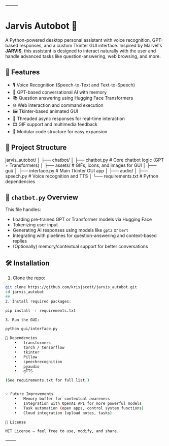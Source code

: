 ⸻
# Jarvis Autobot 🤖

A Python-powered desktop personal assistant with voice recognition, GPT-based responses, and a custom Tkinter GUI interface. Inspired by Marvel's **JARVIS**, this assistant is designed to interact naturally with the user and handle advanced tasks like question-answering, web browsing, and more.

## 🚀 Features

- 🎙️ Voice Recognition (Speech-to-Text and Text-to-Speech)
- 🧠 GPT-based conversational AI with memory
- 📚 Question answering using Hugging Face Transformers
- 🌐 Web interaction and command execution
- 🖼️ Tkinter-based animated GUI
- 🧵 Threaded async responses for real-time interaction
- 🎞️ GIF support and multimedia feedback
- 🔐 Modular code structure for easy expansion

## 📁 Project Structure

jarvis_autobot/
│
├── chatbot/
│   ├── chatbot.py        # Core chatbot logic (GPT + Transformers)
│
├── assets/               # GIFs, icons, and images for GUI
│
├── gui/
│   ├── interface.py      # Main Tkinter GUI app
│
├── audio/
│   ├── speech.py         # Voice recognition and TTS
│
└── requirements.txt      # Python dependencies

## 🧠 `chatbot.py` Overview

This file handles:
- Loading pre-trained GPT or Transformer models via Hugging Face
- Tokenizing user input
- Generating AI responses using models like `gpt2` or `bert`
- Integrating with pipelines for question-answering and context-based replies
- (Optionally) memory/contextual support for better conversations

## 🛠️ Installation

1. Clone the repo:

```bash
git clone https://github.com/krisjscott/jarvis_autobot.git
cd jarvis_autobot
##
2. Install required packages:

pip install -r requirements.txt

3. Run the GUI:

python gui/interface.py

🧪 Dependencies
	•	transformers
	•	torch / tensorflow
	•	tkinter
	•	Pillow
	•	speechrecognition
	•	pyaudio
	•	gTTS

(See requirements.txt for full list.)


💡 Future Improvements
	•	Memory buffer for contextual awareness
	•	Integration with OpenAI API for more powerful models
	•	Task automation (open apps, control system functions)
	•	Cloud integration (upload notes, tasks)

📝 License

MIT License — feel free to use, modify, and share.

⸻